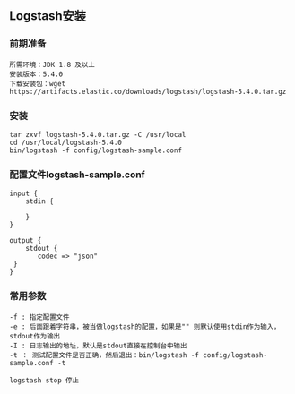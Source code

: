 ## Logstash安装

### 前期准备

	所需环境：JDK 1.8 及以上
	安装版本：5.4.0
	下载安装包：wget https://artifacts.elastic.co/downloads/logstash/logstash-5.4.0.tar.gz

### 安装

	tar zxvf logstash-5.4.0.tar.gz -C /usr/local
	cd /usr/local/logstash-5.4.0
    bin/logstash -f config/logstash-sample.conf 


### 配置文件logstash-sample.conf

	input {
	    stdin {
	
	    }
	}
	
	output {
	    stdout {
	       codec => "json"
	 }
	}

### 常用参数

	-f : 指定配置文件
	-e : 后面跟着字符串，被当做logstash的配置，如果是"" 则默认使用stdin作为输入，stdout作为输出
	-I : 日志输出的地址，默认是stdout直接在控制台中输出
	-t ： 测试配置文件是否正确，然后退出：bin/logstash -f config/logstash-sample.conf -t

	logstash stop 停止
